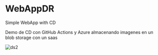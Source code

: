 # WebAppDR
Simple WebApp with CD

Demo de CD con GitHub Actions y Azure almacenando imagenes en un blob storage con un saas

![ds2](https://user-images.githubusercontent.com/9124597/118070130-f39d2700-b36a-11eb-9e95-6bdcc53e52b7.PNG)

